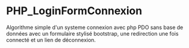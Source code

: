 # PHP_LoginFormConnexion
Algorithme simple d'un systeme connexion avec php PDO sans base de données avec un formulaire stylisé bootstrap, une redirection une fois connecté et un lien de déconnexion. 